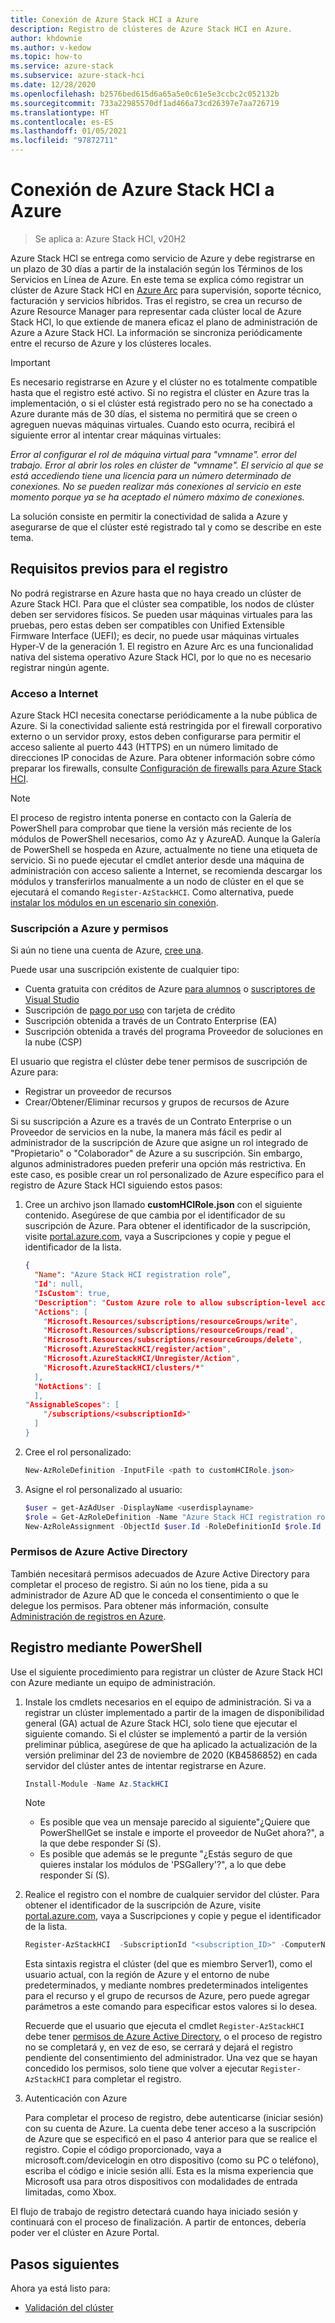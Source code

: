 ```yaml
---
title: Conexión de Azure Stack HCI a Azure
description: Registro de clústeres de Azure Stack HCI en Azure.
author: khdownie
ms.author: v-kedow
ms.topic: how-to
ms.service: azure-stack
ms.subservice: azure-stack-hci
ms.date: 12/28/2020
ms.openlocfilehash: b2576bed615d6a65a5e0c61e5e3ccbc2c052132b
ms.sourcegitcommit: 733a22985570df1ad466a73cd26397e7aa726719
ms.translationtype: HT
ms.contentlocale: es-ES
ms.lasthandoff: 01/05/2021
ms.locfileid: "97872711"
---
```

# <a name="connect-azure-stack-hci-to-azure"></a>Conexión de Azure Stack HCI a Azure

> Se aplica a: Azure Stack HCI, v20H2

Azure Stack HCl se entrega como servicio de Azure y debe registrarse en un plazo de 30 días a partir de la instalación según los Términos de los Servicios en Línea de Azure. En este tema se explica cómo registrar un clúster de Azure Stack HCI en [Azure Arc](https://azure.microsoft.com/services/azure-arc/) para supervisión, soporte técnico, facturación y servicios híbridos. Tras el registro, se crea un recurso de Azure Resource Manager para representar cada clúster local de Azure Stack HCl, lo que extiende de manera eficaz el plano de administración de Azure a Azure Stack HCl. La información se sincroniza periódicamente entre el recurso de Azure y los clústeres locales.

   > [!IMPORTANT]
   > Es necesario registrarse en Azure y el clúster no es totalmente compatible hasta que el registro esté activo. Si no registra el clúster en Azure tras la implementación, o si el clúster está registrado pero no se ha conectado a Azure durante más de 30 días, el sistema no permitirá que se creen o agreguen nuevas máquinas virtuales. Cuando esto ocurra, recibirá el siguiente error al intentar crear máquinas virtuales:
   >
   > *Error al configurar el rol de máquina virtual para "vmname". error del trabajo. Error al abrir los roles en clúster de "vmname". El servicio al que se está accediendo tiene una licencia para un número determinado de conexiones. No se pueden realizar más conexiones al servicio en este momento porque ya se ha aceptado el número máximo de conexiones.*
   >
   > La solución consiste en permitir la conectividad de salida a Azure y asegurarse de que el clúster esté registrado tal y como se describe en este tema.

## <a name="prerequisites-for-registration"></a>Requisitos previos para el registro

No podrá registrarse en Azure hasta que no haya creado un clúster de Azure Stack HCI. Para que el clúster sea compatible, los nodos de clúster deben ser servidores físicos. Se pueden usar máquinas virtuales para las pruebas, pero estas deben ser compatibles con Unified Extensible Firmware Interface (UEFI); es decir, no puede usar máquinas virtuales Hyper-V de la generación 1. El registro en Azure Arc es una funcionalidad nativa del sistema operativo Azure Stack HCI, por lo que no es necesario registrar ningún agente.

### <a name="internet-access"></a>Acceso a Internet

Azure Stack HCI necesita conectarse periódicamente a la nube pública de Azure. Si la conectividad saliente está restringida por el firewall corporativo externo o un servidor proxy, estos deben configurarse para permitir el acceso saliente al puerto 443 (HTTPS) en un número limitado de direcciones IP conocidas de Azure. Para obtener información sobre cómo preparar los firewalls, consulte [Configuración de firewalls para Azure Stack HCI](../concepts/configure-firewalls.md).

   > [!NOTE]
   > El proceso de registro intenta ponerse en contacto con la Galería de PowerShell para comprobar que tiene la versión más reciente de los módulos de PowerShell necesarios, como Az y AzureAD. Aunque la Galería de PowerShell se hospeda en Azure, actualmente no tiene una etiqueta de servicio. Si no puede ejecutar el cmdlet anterior desde una máquina de administración con acceso saliente a Internet, se recomienda descargar los módulos y transferirlos manualmente a un nodo de clúster en el que se ejecutará el comando `Register-AzStackHCI`. Como alternativa, puede [instalar los módulos en un escenario sin conexión](/powershell/scripting/gallery/how-to/working-with-local-psrepositories?view=powershell-7.1#installing-powershellget-on-a-disconnected-system).

### <a name="azure-subscription-and-permissions"></a>Suscripción a Azure y permisos

Si aún no tiene una cuenta de Azure, [cree una](https://azure.microsoft.com/).

Puede usar una suscripción existente de cualquier tipo:
- Cuenta gratuita con créditos de Azure [para alumnos](https://azure.microsoft.com/free/students/) o [suscriptores de Visual Studio](https://azure.microsoft.com/pricing/member-offers/credit-for-visual-studio-subscribers/)
- Suscripción de [pago por uso](https://azure.microsoft.com/pricing/purchase-options/pay-as-you-go/) con tarjeta de crédito
- Suscripción obtenida a través de un Contrato Enterprise (EA)
- Suscripción obtenida a través del programa Proveedor de soluciones en la nube (CSP)

El usuario que registra el clúster debe tener permisos de suscripción de Azure para:

- Registrar un proveedor de recursos
- Crear/Obtener/Eliminar recursos y grupos de recursos de Azure

Si su suscripción a Azure es a través de un Contrato Enterprise o un Proveedor de servicios en la nube, la manera más fácil es pedir al administrador de la suscripción de Azure que asigne un rol integrado de "Propietario" o "Colaborador" de Azure a su suscripción. Sin embargo, algunos administradores pueden preferir una opción más restrictiva. En este caso, es posible crear un rol personalizado de Azure específico para el registro de Azure Stack HCI siguiendo estos pasos:

1. Cree un archivo json llamado **customHCIRole.json** con el siguiente contenido. Asegúrese de que cambia <subscriptionID> por el identificador de su suscripción de Azure. Para obtener el identificador de la suscripción, visite [portal.azure.com](https://portal.azure.com), vaya a Suscripciones y copie y pegue el identificador de la lista.

   ```json
   {
     "Name": "Azure Stack HCI registration role”,
     "Id": null,
     "IsCustom": true,
     "Description": "Custom Azure role to allow subscription-level access to register Azure Stack HCI",
     "Actions": [
       "Microsoft.Resources/subscriptions/resourceGroups/write",
       "Microsoft.Resources/subscriptions/resourceGroups/read",
       "Microsoft.Resources/subscriptions/resourceGroups/delete",
       "Microsoft.AzureStackHCI/register/action",
       "Microsoft.AzureStackHCI/Unregister/Action",
       "Microsoft.AzureStackHCI/clusters/*"
     ],
     "NotActions": [
     ],
   "AssignableScopes": [
       "/subscriptions/<subscriptionId>"
     ]
   }
   ```

2. Cree el rol personalizado:

   ```powershell
   New-AzRoleDefinition -InputFile <path to customHCIRole.json>
   ```

3. Asigne el rol personalizado al usuario:

   ```powershell
   $user = get-AzAdUser -DisplayName <userdisplayname>
   $role = Get-AzRoleDefinition -Name "Azure Stack HCI registration role"
   New-AzRoleAssignment -ObjectId $user.Id -RoleDefinitionId $role.Id -Scope /subscriptions/<subscriptionid>
   ```

### <a name="azure-active-directory-permissions"></a>Permisos de Azure Active Directory

También necesitará permisos adecuados de Azure Active Directory para completar el proceso de registro. Si aún no los tiene, pida a su administrador de Azure AD que le conceda el consentimiento o que le delegue los permisos. Para obtener más información, consulte [Administración de registros en Azure](../manage/manage-azure-registration.md#azure-active-directory-app-permissions).

## <a name="register-using-powershell"></a>Registro mediante PowerShell

Use el siguiente procedimiento para registrar un clúster de Azure Stack HCI con Azure mediante un equipo de administración.

1. Instale los cmdlets necesarios en el equipo de administración. Si va a registrar un clúster implementado a partir de la imagen de disponibilidad general (GA) actual de Azure Stack HCI, solo tiene que ejecutar el siguiente comando. Si el clúster se implementó a partir de la versión preliminar pública, asegúrese de que ha aplicado la actualización de la versión preliminar del 23 de noviembre de 2020 (KB4586852) en cada servidor del clúster antes de intentar registrarse en Azure.

   ```PowerShell
   Install-Module -Name Az.StackHCI
   ```

   > [!NOTE]
   > - Es posible que vea un mensaje parecido al siguiente"¿Quiere que PowerShellGet se instale e importe el proveedor de NuGet ahora?", a la que debe responder Sí (S).
   > - Es posible que además se le pregunte "¿Estás seguro de que quieres instalar los módulos de 'PSGallery'?", a lo que debe responder Sí (S).

2. Realice el registro con el nombre de cualquier servidor del clúster. Para obtener el identificador de la suscripción de Azure, visite [portal.azure.com](https://portal.azure.com), vaya a Suscripciones y copie y pegue el identificador de la lista.

   ```PowerShell
   Register-AzStackHCI  -SubscriptionId "<subscription_ID>" -ComputerName Server1 [–Credential] [-ResourceName] [-ResourceGroupName] [-Region]
   ```

   Esta sintaxis registra el clúster (del que es miembro Server1), como el usuario actual, con la región de Azure y el entorno de nube predeterminados, y mediante nombres predeterminados inteligentes para el recurso y el grupo de recursos de Azure, pero puede agregar parámetros a este comando para especificar estos valores si lo desea.

   Recuerde que el usuario que ejecuta el cmdlet `Register-AzStackHCI` debe tener [permisos de Azure Active Directory](../manage/manage-azure-registration.md#azure-active-directory-app-permissions), o el proceso de registro no se completará y, en vez de eso, se cerrará y dejará el registro pendiente del consentimiento del administrador. Una vez que se hayan concedido los permisos, solo tiene que volver a ejecutar `Register-AzStackHCI` para completar el registro.

3. Autenticación con Azure

   Para completar el proceso de registro, debe autenticarse (iniciar sesión) con su cuenta de Azure. La cuenta debe tener acceso a la suscripción de Azure que se especificó en el paso 4 anterior para que se realice el registro. Copie el código proporcionado, vaya a microsoft.com/devicelogin en otro dispositivo (como su PC o teléfono), escriba el código e inicie sesión allí. Esta es la misma experiencia que Microsoft usa para otros dispositivos con modalidades de entrada limitadas, como Xbox.

El flujo de trabajo de registro detectará cuando haya iniciado sesión y continuará con el proceso de finalización. A partir de entonces, debería poder ver el clúster en Azure Portal.

## <a name="next-steps"></a>Pasos siguientes

Ahora ya está listo para:

- [Validación del clúster](validate.md)

